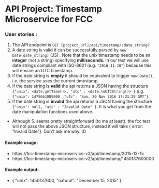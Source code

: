 
# API Project: Timestamp Microservice for FCC

### User stories :

1. The API endpoint is `GET [project_url]/api/timestamp/:date_string?`
2. A date string is valid if can be successfully parsed by `new Date(date_string)` (JS) . Note that the unix timestamp needs to be an **integer** (not a string) specifying **milliseconds**. In our test we will use date strings compliant with ISO-8601 (e.g. `"2016-11-20"`) because this will ensure an UTC timestamp.
3. If the date string is **empty** it should be equivalent to trigger `new Date()`, i.e. the service uses the current timestamp.
4. If the date string is **valid** the api returns a JSON having the structure 
`{"unix": <date.getTime()>, "utc" : <date.toUTCString()> }`
e.g. `{"unix": 1479663089000 ,"utc": "Sun, 20 Nov 2016 17:31:29 GMT"}`.
5. If the date string is **invalid** the api returns a JSON having the structure `{"unix": null, "utc" : "Invalid Date" }`. It is what you get from the date manipulation functions used above.
- Although 5. seems pretty straightforward (to me at least), the fcc test will not pass the above JSON structure, instead it will take { error: "Invalid Date"}. Don't ask me why. :D

#### Example usage:
* https://fcc-timestamp-microservice-v2/api/timestamp/2015-12-15
* https://fcc-timestamp-microservice-v2/api/timestamp/1450137600000

#### Example output:
* { "unix": 1450137600, "natural": "December 15, 2015" }
